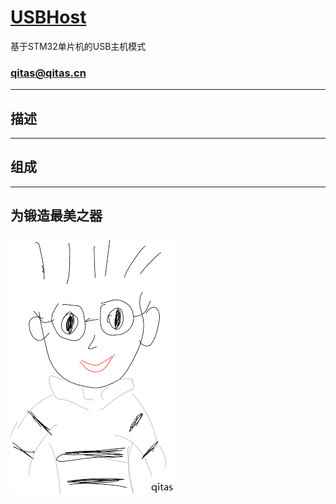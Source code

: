 ﻿# [USBHost](https://github.com/qitas/USBHost) 

基于STM32单片机的USB主机模式

### qitas@qitas.cn

---

## 描述



---

## 组成


---

## 为锻造最美之器

[![sites](qitas/qitas.png)](http://www.qitas.cn)
